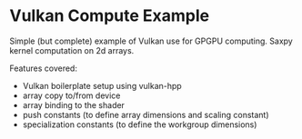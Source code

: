 # Vulkan Compute Example

Simple (but complete) example of Vulkan use for GPGPU computing.
Saxpy kernel computation on 2d arrays.

Features covered:
- Vulkan boilerplate setup using vulkan-hpp
- array copy to/from device
- array binding to the shader
- push constants (to define array dimensions and scaling constant)
- specialization constants (to define the workgroup dimensions)
